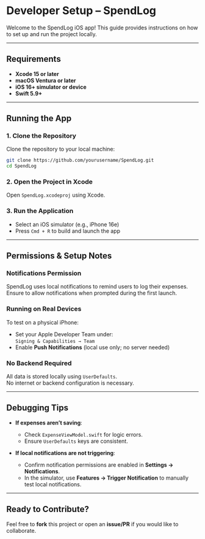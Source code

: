 # Developer Setup – SpendLog

Welcome to the SpendLog iOS app! This guide provides instructions on how to set up and run the project locally.

---

## Requirements

- **Xcode 15 or later**
- **macOS Ventura or later**
- **iOS 16+ simulator or device**
- **Swift 5.9+**

---

## Running the App

### 1. Clone the Repository

Clone the repository to your local machine:

```bash
git clone https://github.com/yourusername/SpendLog.git
cd SpendLog
```

### 2. Open the Project in Xcode
Open `SpendLog.xcodeproj` using Xcode.

### 3. Run the Application
- Select an iOS simulator (e.g., iPhone 16e)
- Press `Cmd + R` to build and launch the app

---

## Permissions & Setup Notes

### Notifications Permission
SpendLog uses local notifications to remind users to log their expenses.  
Ensure to allow notifications when prompted during the first launch.

### Running on Real Devices
To test on a physical iPhone:
- Set your Apple Developer Team under:  
  `Signing & Capabilities → Team`
- Enable **Push Notifications** (local use only; no server needed)

### No Backend Required
All data is stored locally using `UserDefaults`.  
No internet or backend configuration is necessary.

---

## Debugging Tips

- **If expenses aren’t saving**:
  - Check `ExpenseViewModel.swift` for logic errors.
  - Ensure `UserDefaults` keys are consistent.

- **If local notifications are not triggering**:
  - Confirm notification permissions are enabled in **Settings → Notifications**.
  - In the simulator, use **Features → Trigger Notification** to manually test local notifications.

---

## Ready to Contribute?

Feel free to **fork** this project or open an **issue/PR** if you would like to collaborate.
